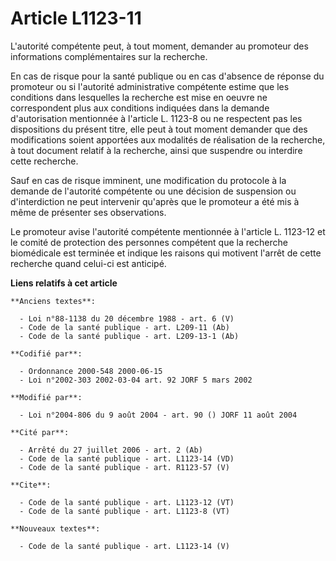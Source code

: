 # Article L1123-11

L'autorité compétente peut, à tout moment, demander au promoteur des informations complémentaires sur la recherche. 

En cas de risque pour la santé publique ou en cas d'absence de réponse du promoteur ou si l'autorité administrative
compétente estime que les conditions dans lesquelles la recherche est mise en oeuvre ne correspondent plus aux conditions
indiquées dans la demande d'autorisation mentionnée à l'article L. 1123-8 ou ne respectent pas les dispositions du présent
titre, elle peut à tout moment demander que des modifications soient apportées aux modalités de réalisation de la recherche,
à tout document relatif à la recherche, ainsi que suspendre ou interdire cette recherche. 

Sauf en cas de risque imminent, une modification du protocole à la demande de l'autorité compétente ou une décision de
suspension ou d'interdiction ne peut intervenir qu'après que le promoteur a été mis à même de présenter ses observations. 

Le promoteur avise l'autorité compétente mentionnée à l'article L. 1123-12 et le comité de protection des personnes compétent
que la recherche biomédicale est terminée et indique les raisons qui motivent l'arrêt de cette recherche quand celui-ci est
anticipé.

**Liens relatifs à cet article**

	**Anciens textes**:

	  - Loi n°88-1138 du 20 décembre 1988 - art. 6 (V)
	  - Code de la santé publique - art. L209-11 (Ab)
	  - Code de la santé publique - art. L209-13-1 (Ab)

	**Codifié par**:

	  - Ordonnance 2000-548 2000-06-15
	  - Loi n°2002-303 2002-03-04 art. 92 JORF 5 mars 2002

	**Modifié par**:

	  - Loi n°2004-806 du 9 août 2004 - art. 90 () JORF 11 août 2004

	**Cité par**:

	  - Arrêté du 27 juillet 2006 - art. 2 (Ab)
	  - Code de la santé publique - art. L1123-14 (VD)
	  - Code de la santé publique - art. R1123-57 (V)

	**Cite**:

	  - Code de la santé publique - art. L1123-12 (VT)
	  - Code de la santé publique - art. L1123-8 (VT)

	**Nouveaux textes**:

	  - Code de la santé publique - art. L1123-14 (V)
